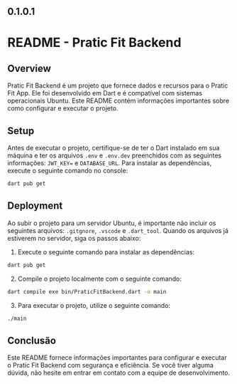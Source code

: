 ## 0.1.0.1

# README - Pratic Fit Backend

## Overview

Pratic Fit Backend é um projeto que fornece dados e recursos para o Pratic Fit App. Ele foi desenvolvido em Dart e é compatível com sistemas operacionais Ubuntu. Este README contém informações importantes sobre como configurar e executar o projeto.

## Setup

Antes de executar o projeto, certifique-se de ter o Dart instalado em sua máquina e ter os arquivos `.env` e `.env.dev` preenchidos com as seguintes informações: `JWT_KEY=` e `DATABASE_URL`. Para instalar as dependências, execute o seguinte comando no console:

```sh
dart pub get
```

## Deployment

Ao subir o projeto para um servidor Ubuntu, é importante não incluir os seguintes arquivos: `.gitgnore`, `.vscode` e `.dart_tool`. Quando os arquivos já estiverem no servidor, siga os passos abaixo:

1. Execute o seguinte comando para instalar as dependências:

```sh
dart pub get
```

2. Compile o projeto localmente com o seguinte comando:

```sh
dart compile exe bin/PraticFitBackend.dart -o main
```

3. Para executar o projeto, utilize o seguinte comando:

```sh
./main
```

## Conclusão

Este README fornece informações importantes para configurar e executar o Pratic Fit Backend com segurança e eficiência. Se você tiver alguma dúvida, não hesite em entrar em contato com a equipe de desenvolvimento.